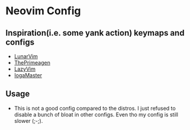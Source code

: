 
# Neovim Config

## Inspiration(i.e. some yank action) keymaps and configs
* [LunarVim](https://github.com/lunarvim/lunarvim)
* [ThePrimeagen](https://github.com/ThePrimeagen/init.lua)
* [LazyVim](https://www.lazyvim.org/)
* [IogaMaster](https://github.com/IogaMaster/neovim)

## Usage
* This is not a good config compared to the distros. I just refused to disable a bunch of bloat in other configs. Even tho my config is still slower (;-;).
